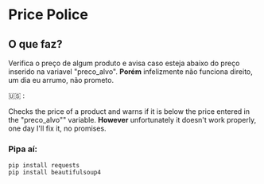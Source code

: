 
# Price Police

<h2>O que faz?</h2>
<p>Verifica o preço de algum produto e avisa caso esteja abaixo do preço inserido na variavel "preco_alvo". <b>Porém</b> infelizmente não funciona direito, um dia eu arrumo, não prometo.</p>
🇺🇸 :
<p>Checks the price of a product and warns if it is below the price entered in the "preco_alvo"" variable. <b>However</b> unfortunately it doesn't work properly, one day I'll fix it, no promises.</p>

<h3>Pipa aí:</h3>

```
pip install requests
pip install beautifulsoup4
```

